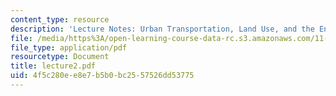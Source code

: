 ```yaml
---
content_type: resource
description: 'Lecture Notes: Urban Transportation, Land Use, and the Environment'
file: /media/https%3A/open-learning-course-data-rc.s3.amazonaws.com/11-943j-urban-transportation-land-use-and-the-environment-spring-2002/4f5c280ee8e7b5b0bc2557526dd53775_lecture2.pdf
file_type: application/pdf
resourcetype: Document
title: lecture2.pdf
uid: 4f5c280e-e8e7-b5b0-bc25-57526dd53775
---
```

